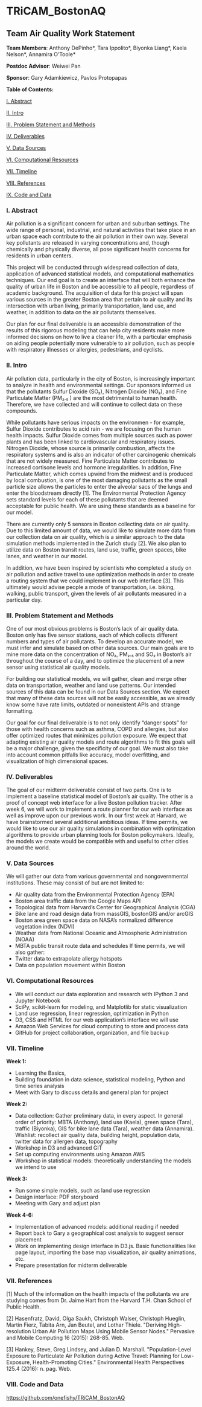 # TRiCAM_BostonAQ

## Team Air Quality Work Statement

**Team Members**: Anthony DePinho\*, Tara Ippolito\*, Biyonka Liang\*, Kaela Nelson\*, Annamira O’Toole\*

**Postdoc Advisor**: Weiwei Pan

**Sponsor**: Gary Adamkiewicz, Pavlos Protopapas

**Table of Contents:**

[I. Abstract](#Abstract)

[II. Intro](#Intro)

[III. Problem Statement and Methods](#Problem)

[IV. Deliverables](#Deliverables)

[V. Data Sources](#Data)

[VI. Computational Resources](#Computational)

[VII. Timeline](#Timeline)

[VIII. References](#References)

[IX. Code and Data](#Code)

<a name="Abstract"></a>
### I. Abstract
Air pollution is a significant concern for urban and suburban settings. The wide range of personal, industrial, and natural activities that take place in an urban space each contribute to the air pollution in their own way. Several key pollutants are released in varying concentrations and, though chemically and physically diverse, all pose significant health concerns for residents in urban centers. 

This project will be conducted through widespread collection of data, application of advanced statistical models, and computational mathematics techniques. Our end goal is to create an interface that will both enhance the quality of urban life in Boston and be accessible to all people, regardless of academic background.  The acquisition of data for this project will span various sources in the greater Boston area that pertain to air quality and its intersection with urban living, primarily transportation, land use, and weather, in addition to data on the air pollutants themselves. 

Our plan for our final deliverable is an accessible demonstration of the results of this rigorous modeling that can help city residents make more informed decisions on how to live a cleaner life, with a particular emphasis on aiding people potentially more vulnerable to air pollution, such as people with respiratory illnesses or allergies, pedestrians, and cyclists.
 
<a name="Intro"></a>
### II. Intro
Air pollution data, particularly in the city of Boston, is increasingly important to analyze in health and environmental settings. Our sponsors informed us that the pollutants Sulfur Dioxide (SO₂), Nitrogen Dioxide (NO₂), and Fine Particulate Matter (PM₂.₅ ) are the most detrimental to human health. Therefore, we have collected and will continue to collect data on these compounds. 

While pollutants have serious impacts on the environmen - for example, Sulfur Dioxide contributes to acid rain - we are focusing on the human health impacts. Sulfur Dioxide comes from multiple sources such as power plants and has been linked to cardiovascular and respiratory issues. Nitrogen Dioxide, whose source is primarily combustion, affects the respiratory systems and is also an indicator of other carcinogenic chemicals that are not widely measured. Fine Particulate Matter contributes to increased cortisone levels and hormone irregularities. In addition, Fine Particulate Matter, which comes upwind from the midwest and is produced by local combustion, is one of the most damaging pollutants as the small particle size allows the particles to enter the alveolar sacs of the lungs and enter the bloodstream directly [1]. The Environmental Protection Agency sets standard levels for each of these pollutants that are deemed acceptable for public health. We are using these standards as a baseline for our model.

There are currently only 5 sensors in Boston collecting data on air quality. Due to this limited amount of data, we would like to simulate more data from our collection data on air quality, which is a similar approach to the data simulation methods implemented in the Zurich study [2]. We also plan to utilize data on Boston transit routes, land use, traffic, green spaces, bike lanes, and weather in our model. 

In addition, we have been inspired by scientists who completed a study on air pollution and active travel to use optimization methods in order to create a routing system that we could implement in our web interface [3]. This ultimately would advise people a mode of transportation, i.e. biking, walking, public transport, given the levels of air pollutants measured in a particular day. 

<a name="Problem"></a>
### III. Problem Statement and Methods
One of our most obvious problems is Boston’s lack of air quality data. Boston only has five sensor stations, each of which collects different numbers and types of air pollutants. To develop an accurate model, we must infer and simulate based on other data sources. Our main goals are to mine more data on the concentration of NO₂, PM₂.₅ and SO₂ in Boston’s air throughout the course of a day, and to optimize the placement of a new sensor using statistical air quality models. 

For building our statistical models, we will gather, clean and merge other data on transportation, weather and land use patterns. Our intended sources of this data can be found in our Data Sources section. We expect that many of these data sources will not be easily accessible, as we already know some have rate limits, outdated or nonexistent APIs and strange formatting. 

Our goal for our final deliverable is to not only identify “danger spots” for those with health concerns such as asthma, COPD and allergies, but also offer optimized routes that minimizes pollution exposure. We expect that adapting existing air quality models and route algorithms to fit this goals will be a major challenge, given the specificity of our goal. We must also take into account common pitfalls like accuracy, model overfitting, and visualization of high dimensional spaces. 

<a name="Deliverables"></a>
### IV. Deliverables
The goal of our midterm deliverable consist of two parts. One is to implement a baseline statistical model of Boston’s air quality. The other is a proof of concept web interface for a live Boston pollution tracker. After week 6, we will work to implement a route planner for our web interface as well as improve upon our previous work. In our first week at Harvard, we have brainstormed several additional ambitious ideas. If time permits, we would like to use our air quality simulations in combination with optimization algorithms to provide urban planning tools for Boston policymakers. Ideally, the models we create would be compatible with and useful to other cities around the world.  

<a name="Data"></a>
### V. Data Sources
We will gather our data from various governmental and nongovernmental institutions. These may consist of but are not limited to:


- Air quality data from the Environmental Protection Agency (EPA)
- Boston area traffic data from the Google Maps API
- Topological data from Harvard’s Center for Geographical Analysis (CGA)
- Bike lane and road design data from massGIS, bostonGIS and/or arcGIS
- Boston area green space data on NASA’s normalized difference vegetation index (NDVI)
- Weather data from National Oceanic and Atmospheric Administration (NOAA) 
- MBTA public transit route data and schedules
If time permits, we will also gather:
- Twitter data to extrapolate allergy hotspots
- Data on population movement within Boston


<a name="Computational"></a>
### VI. Computational Resources

- We will conduct our data exploration and research with IPython 3 and Jupyter Notebook
- SciPy, scikit-learn for modeling, and Matplotlib for static visualization
- Land use regression, linear regression, optimization in Python
- D3, CSS and HTML for our web application’s interface we will use
- Amazon Web Services for cloud computing to store and process data
- GitHub for project collaboration, organization, and file backup

<a name="Timeline"></a>
### VII. Timeline
 
**Week 1:** 
- Learning the Basics,
- Building foundation in data science, statistical modeling, Python and time series analysis
- Meet with Gary to discuss details and general plan for project

 
**Week 2:** 
- Data collection: Gather preliminary data, in every aspect. In general order of priority: MBTA (Anthony), land use (Kaela), green space (Tara), traffic (Biyonka), GIS for bike lane data (Tara), weather data (Annamira). Wishlist: recollect air quality data, building height, population data, twitter data for allergen data, topography
- Workshop in D3 and advanced GIT
- Set up computing environments using Amazon AWS
- Workshop in statistical models: theoretically understanding the models we intend to use


 
**Week 3:** 
- Run some simple models, such as land use regression
- Design interface: PDF storyboard
- Meeting with Gary and adjust plan
 
**Week 4-6:** 
- Implementation of advanced models: additional reading if needed
- Report back to Gary a geographical cost analysis to suggest sensor placement
- Work on implementing design interface in D3.js. Basic functionalities like page layout, importing the base map visualization, air quality animations, etc.
- Prepare presentation for midterm deliverable
 
<a name="References"></a>
### VII. References
[1] Much of the information on the health impacts of the pollutants we are studying comes from Dr. Jaime Hart from the Harvard T.H. Chan School of Public Health.

[2] Hasenfratz, David, Olga Saukh, Christoph Walser, Christoph Hueglin, Martin Fierz, Tabita Arn, Jan Beutel, and Lothar Thiele. "Deriving High-resolution Urban Air Pollution Maps Using Mobile Sensor Nodes." Pervasive and Mobile Computing 16 (2015): 268-85. Web.

[3] Hankey, Steve, Greg Lindsey, and Julian D. Marshall. "Population-Level Exposure to Particulate Air Pollution during Active Travel: Planning for Low-Exposure, Health-Promoting Cities." Environmental Health Perspectives 125.4 (2016): n. pag. Web.
 
<a name="Code"></a>
### VIII. Code and Data
https://github.com/onefishy/TRiCAM_BostonAQ
